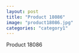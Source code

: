 ```yaml
---
layout: post
title: "Product 18086"
image: "product18086.jpg"
categories: "category1"
---
```

Product 18086
